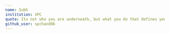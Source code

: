 ```yaml
---
name: Subh
institution: SPC
quote: Its not who you are underneath, but what you do that defines you.
github_user: spchand86
---
```

